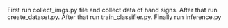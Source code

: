 First run collect_imgs.py file and collect data of hand signs. After that run create_dataset.py. After that run train_classifier.py. Finally run inference.py 
